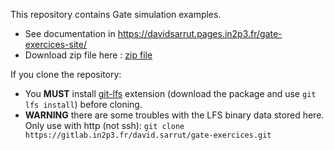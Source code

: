 This repository contains Gate simulation examples. 

- See documentation in https://davidsarrut.pages.in2p3.fr/gate-exercices-site/
- Download zip file here : [zip file](https://www.creatis.insa-lyon.fr/~dsarrut/gate-exercices.zip)

If you clone the repository: 
- You **MUST** install [git-lfs](https://git-lfs.github.com) extension (download the package and use ```git lfs install```) before cloning.
- **WARNING** there are some troubles with the LFS binary data stored here. Only use with http (not ssh):
```git clone https://gitlab.in2p3.fr/david.sarrut/gate-exercices.git```

